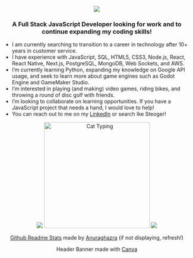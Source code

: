 <p align="center">
<a href="https://www.linkedin.com/in/ikesteoger/">
  <img src="https://github.com/IkeSteoger/IkeSteoger/assets/125151377/2a12a6fd-65b7-42dc-830e-2a3557660d60" alt"Ike's Github Banner"/>
</a>
</p>


<p align="center">
<h3 align="center">A Full Stack JavaScript Developer looking for work and to continue expanding my coding skills!</h3>

- I am currently searching to transition to a career in technology after 10+ years in customer service.
- I have experience with JavaScript, SQL, HTML5, CSS3, Node.js, React, React Native, Next.js, PostgreSQL, MongoDB, Web Sockets, and AWS.
- I’m currently learning Python, expanding my knowledge on Google API usage, and seek to learn more about game engines such as Godot Engine and GameMaker Studio.
- I’m interested in playing (and making) video games, riding bikes, and throwing a round of disc golf with friends.
- I’m looking to collaborate on learning opportunities. If you have a JavaScript project that needs a hand, I would love to help!
- You can reach out to me on my [LinkedIn](https://www.linkedin.com/in/ikesteoger/) or search Ike Steoger!
</p>

<p align="center">
  <a href="https://github.com/anuraghazra/github-readme-stats"><img src="https://github-readme-stats-ike.vercel.app/api/top-langs/?username=IkeSteoger&show_icons=true&theme=synthwave"  alt"Ike's Github Language Stats"/></a>
  <img src="https://github.com/IkeSteoger/IkeSteoger/assets/125151377/cb8d8f31-2e04-43a5-8aac-366437420815" height="285" alt="Cat Typing"/>
  <a href="https://github.com/anuraghazra/github-readme-stats"><img src="https://github-readme-stats.vercel.app/api/top-langs/?username=IkeSteoger&show_icons=true&theme=synthwave"  alt"Ike's Github Language Stats"/></a>
</p>
<p align="center">
  <a href="https://github.com/anuraghazra/github-readme-stats">Github Readme Stats</a> made by <a href="https://github.com/anuraghazra">Anuraghazra</a> (if not displaying, refresh!)
</p>
<p align="center">
  Header Banner made with <a href="https://www.canva.com/">Canva</a>
</p>
